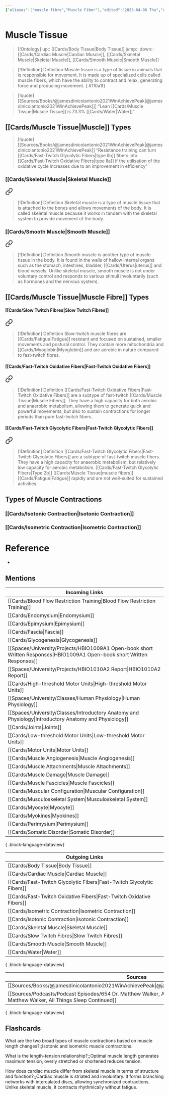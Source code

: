 ```yaml
---
{"aliases":["muscle fibre","Muscle Fiber"],"edited":"2023-04-06 Thu","date created":"2023-02-07 Tue","tags":["Uni/LFS112","on/Science/Biology/Anatomy","Uni/OMT1","Uni/HBIO1010","flashcards/hbio1010","flashcards/LFS112"],"dg-publish":true,"permalink":"/cards/muscle-tissue/","dgPassFrontmatter":true}
---
```


# Muscle Tissue

> [!Ontology]
> up:: [[Cards/Body Tissue\|Body Tissue]]
> jump::
> down:: [[Cards/Cardiac Muscle\|Cardiac Muscle]], [[Cards/Skeletal Muscle\|Skeletal Muscle]], [[Cards/Smooth Muscle\|Smooth Muscle]]

> [!Definition] Definition
> Muscle tissue is a type of tissue in animals that is responsible for movement. It is made up of specialized cells called muscle fibers, which have the ability to contract and relax, generating force and producing movement.
{ #110a1f}


> [!quote] [[Sources/Books/@jamesdinicolantonio2021WinAchievePeak\|@jamesdinicolantonio2021WinAchievePeak]]]
> “Lean  [[Cards/Muscle Tissue\|Muscle Tissue]]  is  73.3%  [[Cards/Water\|Water]]”

## [[Cards/Muscle Tissue\|Muscle]] Types

> [!quote] [[Sources/Books/@jamesdinicolantonio2021WinAchievePeak\|@jamesdinicolantonio2021WinAchievePeak]]
> “Resistance training can turn [[Cards/Fast-Twitch Glycolytic Fibers\|type IIb]] fibers into [[Cards/Fast-Twitch Oxidative Fibers\|type IIa]] if the utilisation of
the  oxidative  cycle  increases  due  to  an  improvement  in  efficiency”

### [[Cards/Skeletal Muscle\|Skeletal Muscle]]


<div class="transclusion internal-embed is-loaded"><a class="markdown-embed-link" href="/cards/skeletal-muscle/#171396" aria-label="Open link"><svg xmlns="http://www.w3.org/2000/svg" width="24" height="24" viewBox="0 0 24 24" fill="none" stroke="currentColor" stroke-width="2" stroke-linecap="round" stroke-linejoin="round" class="svg-icon lucide-link"><path d="M10 13a5 5 0 0 0 7.54.54l3-3a5 5 0 0 0-7.07-7.07l-1.72 1.71"></path><path d="M14 11a5 5 0 0 0-7.54-.54l-3 3a5 5 0 0 0 7.07 7.07l1.71-1.71"></path></svg></a><div class="markdown-embed">



> [!Definition] Definition
> Skeletal muscle is a type of muscle tissue that is attached to the bones and allows movements of the body. It is called skeletal muscle because it works in tandem with the skeletal system to provide movement of the body.

</div></div>


### [[Cards/Smooth Muscle\|Smooth Muscle]]


<div class="transclusion internal-embed is-loaded"><a class="markdown-embed-link" href="/cards/smooth-muscle/#83f258" aria-label="Open link"><svg xmlns="http://www.w3.org/2000/svg" width="24" height="24" viewBox="0 0 24 24" fill="none" stroke="currentColor" stroke-width="2" stroke-linecap="round" stroke-linejoin="round" class="svg-icon lucide-link"><path d="M10 13a5 5 0 0 0 7.54.54l3-3a5 5 0 0 0-7.07-7.07l-1.72 1.71"></path><path d="M14 11a5 5 0 0 0-7.54-.54l-3 3a5 5 0 0 0 7.07 7.07l1.71-1.71"></path></svg></a><div class="markdown-embed">



> [!Definition] Definition
> Smooth muscle is another type of muscle tissue in the body. It is found in the walls of hallow internal organs such as the stomach, intestines, bladder, [[Cards/Uterus\|uterus]] and blood vessels. Unlike skeletal muscle, smooth muscle is not under voluntary control and responds to various stimuli involuntarily (such as hormones and the nervous system).

</div></div>


## [[Cards/Muscle Tissue\|Muscle Fibre]] Types

#### [[Cards/Slow Twitch Fibres\|Slow Twitch Fibres]]


<div class="transclusion internal-embed is-loaded"><a class="markdown-embed-link" href="/cards/slow-twitch-fibres/#f2ffc0" aria-label="Open link"><svg xmlns="http://www.w3.org/2000/svg" width="24" height="24" viewBox="0 0 24 24" fill="none" stroke="currentColor" stroke-width="2" stroke-linecap="round" stroke-linejoin="round" class="svg-icon lucide-link"><path d="M10 13a5 5 0 0 0 7.54.54l3-3a5 5 0 0 0-7.07-7.07l-1.72 1.71"></path><path d="M14 11a5 5 0 0 0-7.54-.54l-3 3a5 5 0 0 0 7.07 7.07l1.71-1.71"></path></svg></a><div class="markdown-embed">



> [!Definition] Definition
> Slow-twitch muscle fibres are [[Cards/Fatigue\|Fatigue]] resistant and focused on sustained, smaller movements and postural control. They contain more mitochondria and [[Cards/Myoglobin\|Myoglobin]] and are aerobic in nature compared to fast-twitch fibres.

</div></div>


#### [[Cards/Fast-Twitch Oxidative Fibers\|Fast-Twitch Oxidative Fibers]]


<div class="transclusion internal-embed is-loaded"><a class="markdown-embed-link" href="/cards/fast-twitch-oxidative-fibers/#209d49" aria-label="Open link"><svg xmlns="http://www.w3.org/2000/svg" width="24" height="24" viewBox="0 0 24 24" fill="none" stroke="currentColor" stroke-width="2" stroke-linecap="round" stroke-linejoin="round" class="svg-icon lucide-link"><path d="M10 13a5 5 0 0 0 7.54.54l3-3a5 5 0 0 0-7.07-7.07l-1.72 1.71"></path><path d="M14 11a5 5 0 0 0-7.54-.54l-3 3a5 5 0 0 0 7.07 7.07l1.71-1.71"></path></svg></a><div class="markdown-embed">



> [!Definition] Definition
> [[Cards/Fast-Twitch Oxidative Fibers\|Fast-Twitch Oxidative Fibers]] are a subtype of fast-twitch [[Cards/Muscle Tissue\|Muscle Fibers]]. They have a high capacity for both aerobic and anaerobic metabolism, allowing them to generate quick and powerful movements, but also to sustain contractions for longer periods than pure fast-twitch fibers.

</div></div>


#### [[Cards/Fast-Twitch Glycolytic Fibers\|Fast-Twitch Glycolytic Fibers]]


<div class="transclusion internal-embed is-loaded"><a class="markdown-embed-link" href="/cards/fast-twitch-glycolytic-fibers/#66cea1" aria-label="Open link"><svg xmlns="http://www.w3.org/2000/svg" width="24" height="24" viewBox="0 0 24 24" fill="none" stroke="currentColor" stroke-width="2" stroke-linecap="round" stroke-linejoin="round" class="svg-icon lucide-link"><path d="M10 13a5 5 0 0 0 7.54.54l3-3a5 5 0 0 0-7.07-7.07l-1.72 1.71"></path><path d="M14 11a5 5 0 0 0-7.54-.54l-3 3a5 5 0 0 0 7.07 7.07l1.71-1.71"></path></svg></a><div class="markdown-embed">



> [!Definition] Definition
> [[Cards/Fast-Twitch Glycolytic Fibers\|Fast-Twitch Glycolytic Fibers]] are a subtype of fast-twitch muscle fibers. They have a high capacity for anaerobic metabolism, but relatively low capacity for aerobic metabolism. [[Cards/Fast-Twitch Glycolytic Fibers\|Type 2b]] [[Cards/Muscle Tissue\|muscle fibers]] [[Cards/Fatigue\|Fatigue]] rapidly and are not well-suited for sustained activities.

</div></div>


## Types of Muscle Contractions

### [[Cards/Isotonic Contraction\|Isotonic Contraction]]

### [[Cards/Isometric Contraction\|Isometric Contraction]]

# Reference

- 

## Mentions

| Incoming Links                                                                                                               |
| ---------------------------------------------------------------------------------------------------------------------------- |
| [[Cards/Blood Flow Restriction Training\|Blood Flow Restriction Training]]                                                |
| [[Cards/Endomysium\|Endomysium]]                                                                                          |
| [[Cards/Epimysium\|Epimysium]]                                                                                            |
| [[Cards/Fascia\|Fascia]]                                                                                                  |
| [[Cards/Glycogenesis\|Glycogenesis]]                                                                                      |
| [[Spaces/University/Projects/HBIO1009A1 Open-book short Written Responses\|HBIO1009A1 Open-book short Written Responses]] |
| [[Spaces/University/Projects/HBIO1010A2 Report\|HBIO1010A2 Report]]                                                       |
| [[Cards/High-threshold Motor Units\|High-threshold Motor Units]]                                                          |
| [[Spaces/University/Classes/Human Physiology\|Human Physiology]]                                                          |
| [[Spaces/University/Classes/Introductory Anatomy and Physiology\|Introductory Anatomy and Physiology]]                    |
| [[Cards/Joints\|Joints]]                                                                                                  |
| [[Cards/Low-threshold Motor Units\|Low-threshold Motor Units]]                                                            |
| [[Cards/Motor Units\|Motor Units]]                                                                                        |
| [[Cards/Muscle Angiogenesis\|Muscle Angiogenesis]]                                                                        |
| [[Cards/Muscle Attachments\|Muscle Attachments]]                                                                          |
| [[Cards/Muscle Damage\|Muscle Damage]]                                                                                    |
| [[Cards/Muscle Fascicles\|Muscle Fascicles]]                                                                              |
| [[Cards/Muscular Configuration\|Muscular Configuration]]                                                                  |
| [[Cards/Musculoskeletal System\|Musculoskeletal System]]                                                                  |
| [[Cards/Myocyte\|Myocyte]]                                                                                                |
| [[Cards/Myokines\|Myokines]]                                                                                              |
| [[Cards/Perimysium\|Perimysium]]                                                                                          |
| [[Cards/Somatic Disorder\|Somatic Disorder]]                                                                              |

{ .block-language-dataview}

| Outgoing Links                                                            |
| ------------------------------------------------------------------------- |
| [[Cards/Body Tissue\|Body Tissue]]                                     |
| [[Cards/Cardiac Muscle\|Cardiac Muscle]]                               |
| [[Cards/Fast-Twitch Glycolytic Fibers\|Fast-Twitch Glycolytic Fibers]] |
| [[Cards/Fast-Twitch Oxidative Fibers\|Fast-Twitch Oxidative Fibers]]   |
| [[Cards/Isometric Contraction\|Isometric Contraction]]                 |
| [[Cards/Isotonic Contraction\|Isotonic Contraction]]                   |
| [[Cards/Skeletal Muscle\|Skeletal Muscle]]                             |
| [[Cards/Slow Twitch Fibres\|Slow Twitch Fibres]]                       |
| [[Cards/Smooth Muscle\|Smooth Muscle]]                                 |
| [[Cards/Water\|Water]]                                                 |

{ .block-language-dataview}

| Sources                                                                                                                                         |
| ----------------------------------------------------------------------------------------------------------------------------------------------- |
| [[Sources/Books/@jamesdinicolantonio2021WinAchievePeak\|@jamesdinicolantonio2021WinAchievePeak]]                                             |
| [[Sources/Podcasts/Podcast Episodes/654 Dr. Matthew Walker, All Things Sleep Continued\|654 Dr. Matthew Walker, All Things Sleep Continued]] |

{ .block-language-dataview}

## Flashcards

What are the two broad types of muscle contractions based on muscle length changes?;;Isotonic and isometric muscle contractions.
<!--SR:!2024-09-06,4,270-->

What is the length-tension relationship?;;Optimal muscle length generates maximum tension, overly stretched or shortened reduces tension.
<!--SR:!2024-09-06,4,270-->

How does cardiac muscle differ from skeletal muscle in terms of structure and function?;;Cardiac muscle is striated and involuntary. It forms branching networks with intercalated discs, allowing synchronized contractions. Unlike skeletal muscle, it contracts rhythmically without fatigue.
<!--SR:!2024-09-05,3,250-->